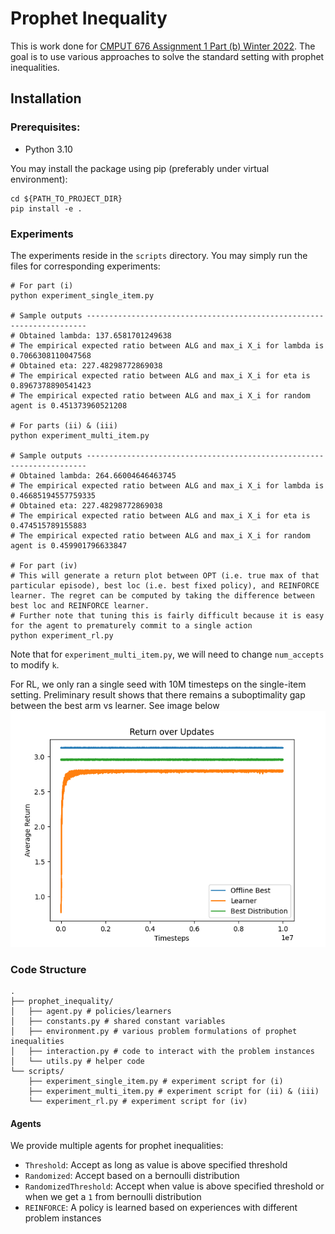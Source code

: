 # Prophet Inequality
This is work done for [CMPUT 676 Assignment 1 Part (b) Winter 2022](https://xiaoqitan.org/teaching/optimization/).
The goal is to use various approaches to solve the standard setting with prophet inequalities.

## Installation
### Prerequisites:
- Python 3.10

You may install the package using pip (preferably under virtual environment):
```
cd ${PATH_TO_PROJECT_DIR}
pip install -e .
```

### Experiments
The experiments reside in the `scripts` directory. You may simply run the files for corresponding experiments:
```
# For part (i)
python experiment_single_item.py

# Sample outputs ----------------------------------------------------------------------
# Obtained lambda: 137.6581701249638
# The empirical expected ratio between ALG and max_i X_i for lambda is 0.7066308110047568
# Obtained eta: 227.48298772869038
# The empirical expected ratio between ALG and max_i X_i for eta is 0.8967378890541423
# The empirical expected ratio between ALG and max_i X_i for random agent is 0.451373960521208

# For parts (ii) & (iii)
python experiment_multi_item.py

# Sample outputs ----------------------------------------------------------------------
# Obtained lambda: 264.66004646463745
# The empirical expected ratio between ALG and max_i X_i for lambda is 0.46685194557759335
# Obtained eta: 227.48298772869038
# The empirical expected ratio between ALG and max_i X_i for eta is 0.474515789155883
# The empirical expected ratio between ALG and max_i X_i for random agent is 0.459901796633847

# For part (iv)
# This will generate a return plot between OPT (i.e. true max of that particular episode), best loc (i.e. best fixed policy), and REINFORCE learner. The regret can be computed by taking the difference between best loc and REINFORCE learner.
# Further note that tuning this is fairly difficult because it is easy for the agent to prematurely commit to a single action
python experiment_rl.py
```
Note that for `experiment_multi_item.py`, we will need to change `num_accepts` to modify `k`.

For RL, we only ran a single seed with 10M timesteps on the single-item setting. Preliminary result shows that there remains a suboptimality gap between the best arm vs learner. See image below
![REINFORCE](imgs/reinforce.png "REINFORCE")

### Code Structure
```
.
├── prophet_inequality/
│   ├── agent.py # policies/learners
│   ├── constants.py # shared constant variables
│   ├── environment.py # various problem formulations of prophet inequalities
│   ├── interaction.py # code to interact with the problem instances
│   └── utils.py # helper code
└── scripts/
    ├── experiment_single_item.py # experiment script for (i)
    ├── experiment_multi_item.py # experiment script for (ii) & (iii)
    └── experiment_rl.py # experiment script for (iv)
```

#### Agents
We provide multiple agents for prophet inequalities:
- `Threshold`: Accept as long as value is above specified threshold
- `Randomized`: Accept based on a bernoulli distribution
- `RandomizedThreshold`: Accept when value is above specified threshold or when we get a `1` from bernoulli distribution
- `REINFORCE`: A policy is learned based on experiences with different problem instances
